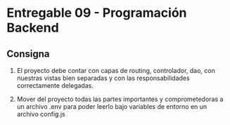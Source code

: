 # Entregable 09 - Programación Backend

## Consigna

1. El proyecto debe contar con capas de routing, controlador, dao, con nuestras vistas bien separadas y con las responsabilidades correctamente delegadas.

2. Mover del proyecto todas las partes importantes y comprometedoras a un archivo .env para poder leerlo bajo variables de entorno en un archivo config.js
